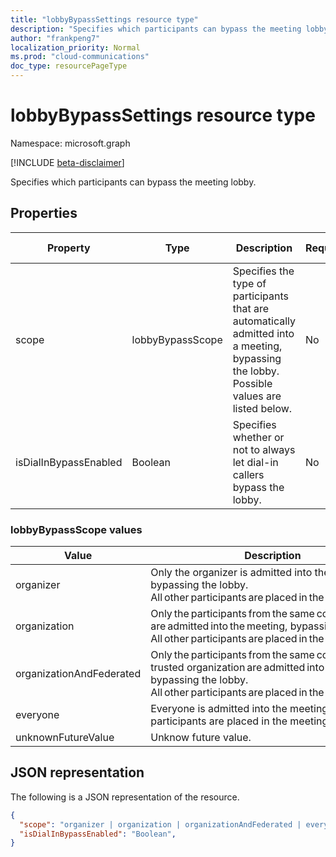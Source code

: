 ```yaml
---
title: "lobbyBypassSettings resource type"
description: "Specifies which participants can bypass the meeting lobby."
author: "frankpeng7"
localization_priority: Normal
ms.prod: "cloud-communications"
doc_type: resourcePageType
---
```


# lobbyBypassSettings resource type

Namespace: microsoft.graph

[!INCLUDE [beta-disclaimer](../../includes/beta-disclaimer.md)]

Specifies which participants can bypass the meeting lobby.

## Properties

| Property              | Type    | Description                                                         | Required | Read only |
| --------------------- | ------- | ------------------------------------------------------------------- | -------- | --------- |
| scope                 | lobbyBypassScope | Specifies the type of participants that are automatically admitted into a meeting, bypassing the lobby. Possible values are listed below. | No       | No        |
| isDialInBypassEnabled | Boolean | Specifies whether or not to always let dial-in callers bypass the lobby. | No       | No        |

### lobbyBypassScope values

| Value                    | Description                                                                                                                                              |
| ------------------------ | -------------------------------------------------------------------------------------------------------------------------------------------------------- |
| organizer                | Only the organizer is admitted into the meeting, bypassing the lobby. All other participants are placed in the meeting lobby.                                                                                                         |
| organization             | Only the participants from the same company are admitted into the meeting, bypassing the lobby. All other participants are placed in the meeting lobby.                                                                              |
| organizationAndFederated | Only the participants from the same company or trusted organization are admitted into the meeting, bypassing the lobby. All other participants are placed in the meeting lobby. |
| everyone                 | Everyone is admitted into the meeting. No participants are placed in the meeting lobby.                                                                                                                   |
| unknownFutureValue       | Unknow future value.                                                                                                                                     |

## JSON representation

The following is a JSON representation of the resource.

<!-- {
  "blockType": "resource",
  "optionalProperties": [],
  "@odata.type": "microsoft.graph.lobbyBypassSettings"
}-->
```json
{
  "scope": "organizer | organization | organizationAndFederated | everyone | unknownFutureValue",
  "isDialInBypassEnabled": "Boolean",
}
```

<!-- uuid: 8fcb5dbc-d5aa-4681-8e31-b001d5168d79
2015-10-25 14:57:30 UTC -->
<!--
{
  "type": "#page.annotation",
  "description": "lobbyBypassSettings resource",
  "keywords": "",
  "section": "documentation",
  "tocPath": "",
  "suppressions": []
}
-->
